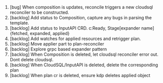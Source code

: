 
1. [bug] When composition is updates, reconcile triggers a new cloudsql reconciler to be constructed.
2. [backlog] Add status to Composition, capture any bugs in parsing the template.
3. [backlog] Add status to InputAPI CRD. c:Ready, Stage[expander name]{fetched, expanded, applied}
4. [backlog] Add watches for applied resources and retrigger plan.
5. [backlog] Move applier part to plan-reconciler
6. [backlog] Explore grpc based expander pattern
7. [backlog] When Composition is deleted, let cloudsql reconciler error out. Dont delete cloudsql.
8. [backlog] When CloudSQL/InputAPI is deleted, delete the corresponding plan
9. [backlog] When plan cr is deleted, ensure kdp deletes applied object